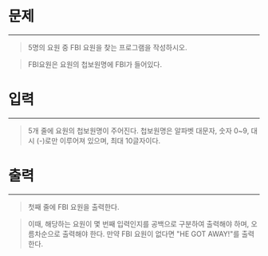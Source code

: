 # 문제

---
> 5명의 요원 중 FBI 요원을 찾는 프로그램을 작성하시오.

> FBI요원은 요원의 첩보원명에 FBI가 들어있다.

# 입력

---
> 5개 줄에 요원의 첩보원명이 주어진다. 첩보원명은 알파벳 대문자, 숫자 0~9, 대시 (-)로만 이루어져 있으며, 최대 10글자이다.

# 출력

---
> 첫째 줄에 FBI 요원을 출력한다.

> 이때, 해당하는 요원이 몇 번째 입력인지를 공백으로 구분하여 출력해야 하며, 오름차순으로 출력해야 한다. 만약 FBI 요원이 없다면 "HE GOT AWAY!"를 출력한다.
